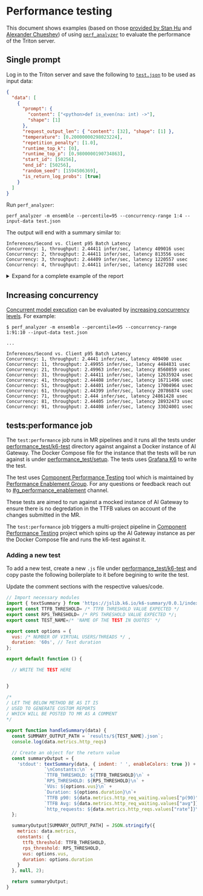 # Performance testing

This document shows examples (based on those [provided by Stan Hu](https://gitlab.com/gitlab-org/modelops/applied-ml/code-suggestions/ai-assist/-/issues/77#note_1402837192)
and [Alexander Chueshev](https://gitlab.com/gitlab-org/modelops/applied-ml/code-suggestions/ai-assist/-/merge_requests/126))
of using [`perf_analyzer`](https://github.com/triton-inference-server/client/blob/main/src/c%2B%2B/perf_analyzer/README.md) to evaluate the performance of the Triton server.

## Single prompt

Log in to the Triton server and save the following to [`test.json`](assets/test.json) to be used as input data:

```json
{
  "data": [
    {
      "prompt": {
        "content": ["<python>def is_even(na: int) ->"],
        "shape": [1]
      },
      "request_output_len": { "content": [32], "shape": [1] },
      "temperature": [0.20000000298023224],
      "repetition_penalty": [1.0],
      "runtime_top_k": [0],
      "runtime_top_p": [0.9800000190734863],
      "start_id": [50256],
      "end_id": [50256],
      "random_seed": [1594506369],
      "is_return_log_probs": [true]
    }
  ]
}
```

Run `perf_analyzer`:

```shell
perf_analyzer -m ensemble --percentile=95 --concurrency-range 1:4 --input-data test.json
```

The output will end with a summary similar to:

```plaintext
Inferences/Second vs. Client p95 Batch Latency
Concurrency: 1, throughput: 2.44411 infer/sec, latency 409016 usec
Concurrency: 2, throughput: 2.44411 infer/sec, latency 813556 usec
Concurrency: 3, throughput: 2.44409 infer/sec, latency 1220557 usec
Concurrency: 4, throughput: 2.44411 infer/sec, latency 1627208 usec
```

<details>
<summary>Expand for a complete example of the report</summary>

```shell
$ perf_analyzer -m ensemble --percentile=95 --concurrency-range 1:4 --input-data test

 Successfully read data for 1 stream/streams with 1 step/steps.
*** Measurement Settings ***
  Batch size: 1
  Using "time_windows" mode for stabilization
  Measurement window: 5000 msec
  Latency limit: 0 msec
  Concurrency limit: 4 concurrent requests
  Using synchronous calls for inference
  Stabilizing using p95 latency

Request concurrency: 1
  Client:
    Request count: 44
    Throughput: 2.44411 infer/sec
    p50 latency: 408536 usec
    p90 latency: 408932 usec
    p95 latency: 409016 usec
    p99 latency: 414229 usec
    Avg HTTP time: 408686 usec (send/recv 75 usec + response wait 408611 usec)
  Server:
    Inference count: 44
    Execution count: 44
    Successful request count: 44
    Avg request latency: 408328 usec (overhead 95 usec + queue 171 usec + compute 408062 usec)

  Composing models:
  fastertransformer, version:
      Inference count: 44
      Execution count: 44
      Successful request count: 44
      Avg request latency: 406661 usec (overhead 78 usec + queue 66 usec + compute input 114 usec + compute infer 406144 usec + compute output 258 usec)

  postprocessing, version:
      Inference count: 44
      Execution count: 44
      Successful request count: 44
      Avg request latency: 803 usec (overhead 11 usec + queue 60 usec + compute input 71 usec + compute infer 478 usec + compute output 182 usec)

  preprocessing, version:
      Inference count: 45
      Execution count: 45
      Successful request count: 45
      Avg request latency: 869 usec (overhead 11 usec + queue 45 usec + compute input 21 usec + compute infer 720 usec + compute output 71 usec)

Request concurrency: 2
  Client:
    Request count: 44
    Throughput: 2.44411 infer/sec
    p50 latency: 813212 usec
    p90 latency: 813506 usec
    p95 latency: 813556 usec
    p99 latency: 813760 usec
    Avg HTTP time: 24395907 usec (send/recv 2219 usec + response wait 24393688 usec)
  Server:
    Inference count: 44
    Execution count: 44
    Successful request count: 44
    Avg request latency: 803268 usec (overhead 103 usec + queue 394618 usec + compute 408547 usec)

  Composing models:
  fastertransformer, version:
      Inference count: 44
      Execution count: 44
      Successful request count: 44
      Avg request latency: 801086 usec (overhead 78 usec + queue 394515 usec + compute input 139 usec + compute infer 406114 usec + compute output 239 usec)

  postprocessing, version:
      Inference count: 44
      Execution count: 44
      Successful request count: 44
      Avg request latency: 1311 usec (overhead 14 usec + queue 61 usec + compute input 71 usec + compute infer 519 usec + compute output 646 usec)

  preprocessing, version:
      Inference count: 45
      Execution count: 45
      Successful request count: 45
      Avg request latency: 869 usec (overhead 9 usec + queue 42 usec + compute input 21 usec + compute infer 726 usec + compute output 70 usec)

Request concurrency: 3
  Client:
    Request count: 44
    Throughput: 2.44409 infer/sec
    p50 latency: 1219880 usec
    p90 latency: 1220283 usec
    p95 latency: 1220557 usec
    p99 latency: 1220691 usec
    Avg HTTP time: 0 usec (send/recv 0 usec + response wait 0 usec)
  Server:
    Inference count: 44
    Execution count: 44
    Successful request count: 44
    Avg request latency: 1198039 usec (overhead 105 usec + queue 789386 usec + compute 408548 usec)

  Composing models:
  fastertransformer, version:
      Inference count: 44
      Execution count: 44
      Successful request count: 44
      Avg request latency: 1195852 usec (overhead 76 usec + queue 789289 usec + compute input 132 usec + compute infer 406113 usec + compute output 241 usec)

  postprocessing, version:
      Inference count: 44
      Execution count: 44
      Successful request count: 44
      Avg request latency: 1303 usec (overhead 15 usec + queue 56 usec + compute input 74 usec + compute infer 519 usec + compute output 638 usec)

  preprocessing, version:
      Inference count: 45
      Execution count: 45
      Successful request count: 45
      Avg request latency: 878 usec (overhead 8 usec + queue 41 usec + compute input 21 usec + compute infer 736 usec + compute output 71 usec)

Request concurrency: 4
  Client:
    Request count: 44
    Throughput: 2.44411 infer/sec
    p50 latency: 1626522 usec
    p90 latency: 1627196 usec
    p95 latency: 1627208 usec
    p99 latency: 1627557 usec
    Avg HTTP time: 0 usec (send/recv 0 usec + response wait 0 usec)
  Server:
    Inference count: 44
    Execution count: 44
    Successful request count: 44
    Avg request latency: 1593023 usec (overhead 103 usec + queue 1184297 usec + compute 408623 usec)

  Composing models:
  fastertransformer, version:
      Inference count: 44
      Execution count: 44
      Successful request count: 44
      Avg request latency: 1590807 usec (overhead 77 usec + queue 1184199 usec + compute input 148 usec + compute infer 406134 usec + compute output 248 usec)

  postprocessing, version:
      Inference count: 44
      Execution count: 44
      Successful request count: 44
      Avg request latency: 1333 usec (overhead 16 usec + queue 54 usec + compute input 74 usec + compute infer 516 usec + compute output 672 usec)

  preprocessing, version:
      Inference count: 45
      Execution count: 45
      Successful request count: 45
      Avg request latency: 882 usec (overhead 9 usec + queue 44 usec + compute input 22 usec + compute infer 734 usec + compute output 72 usec)

Inferences/Second vs. Client p95 Batch Latency
Concurrency: 1, throughput: 2.44411 infer/sec, latency 409016 usec
Concurrency: 2, throughput: 2.44411 infer/sec, latency 813556 usec
Concurrency: 3, throughput: 2.44409 infer/sec, latency 1220557 usec
Concurrency: 4, throughput: 2.44411 infer/sec, latency 1627208 usec
```

</details>

## Increasing concurrency

[Concurrent model execution](https://github.com/triton-inference-server/tutorials/tree/main/Conceptual_Guide/Part_2-improving_resource_utilization#concurrent-model-execution)
can be evaluated by [increasing concurrency levels](https://github.com/triton-inference-server/client/blob/main/src/c%2B%2B/perf_analyzer/docs/cli.md#--concurrency-rangestartendstep). For example:

```shell
$ perf_analyzer -m ensemble --percentile=95 --concurrency-range 1:91:10 --input-data test.json

...

Inferences/Second vs. Client p95 Batch Latency
Concurrency: 1, throughput: 2.4441 infer/sec, latency 409490 usec
Concurrency: 11, throughput: 2.49955 infer/sec, latency 4484831 usec
Concurrency: 21, throughput: 2.49963 infer/sec, latency 8560859 usec
Concurrency: 31, throughput: 2.44411 infer/sec, latency 12635924 usec
Concurrency: 41, throughput: 2.44408 infer/sec, latency 16711496 usec
Concurrency: 51, throughput: 2.44401 infer/sec, latency 17004964 usec
Concurrency: 61, throughput: 2.44399 infer/sec, latency 20786874 usec
Concurrency: 71, throughput: 2.444 infer/sec, latency 24861428 usec
Concurrency: 81, throughput: 2.44405 infer/sec, latency 28932473 usec
Concurrency: 91, throughput: 2.44408 infer/sec, latency 33024001 usec
```

## tests:performance job

The `test:performance` job runs in MR pipelines and it runs all the tests under [performance_test/k6-test](../performance_tests/k6-test/) directory against angainst a Docker instance of AI Gateway. The Docker Compose file for the instance that the tests will be run against is under [performance_test/setup](../performance_tests/setup/docker-compose.yml). The tests uses [Grafana K6](https://grafana.com/docs/k6/latest/) to write the test.

The test uses [Component Performance Testing](https://gitlab.com/gitlab-org/quality/component-performance-testing-aigw-poc) tool which is maintained by [Performance Enablement Group](https://handbook.gitlab.com/handbook/engineering/infrastructure-platforms/developer-experience/performance-enablement/). For any questions or feedback reach out to [#g_performance_enablement](https://gitlab.enterprise.slack.com/archives/C081476PPAM) channel.

These tests are aimed to run against a mocked instance of AI Gateway to ensure there is no degredation in the TTFB values on account of the changes submitted in the MR.

The `test:performance` job triggers a multi-project pipeline in [Component Performance Testing](https://gitlab.com/gitlab-org/quality/component-performance-testing-aigw-poc) project which spins up the AI Gateway instance as per the Docker Compose file and runs the k6-test against it.

### Adding a new test

To add a new test, create a new `.js` file under [performance_test/k6-test](../performance_tests/k6-test/) and copy paste the following boilerplate to it before begining to write the test.

Update the comment sections with the respective values/code.

```javascript
// Import necessary modules
import { textSummary } from 'https://jslib.k6.io/k6-summary/0.0.1/index.js';
export const TTFB_THRESHOLD= /* TTFB THRESHOLD VALUE EXPECTED */
export const RPS_THRESHOLD= /* RPS THRESHOLD VALUE EXPECTED */;
export const TEST_NAME=/* 'NAME OF THE TEST IN QUOTES' */

export const options = {
  vus: /* NUMBER OF VIRTUAL USERS/THREADS */ ,
  duration: '60s', // Test duration
};

export default function () {

  // WRITE THE TEST HERE


}

/* 
/ LET THE BELOW METHOD BE AS IT IS
/ USED TO GENERATE CUSTOM REPORTS 
/ WHICH WILL BE POSTED TO MR AS A COMMENT
*/

export function handleSummary(data) {
  const SUMMARY_OUTPUT_PATH = `results/${TEST_NAME}.json`;
  console.log(data.metrics.http_reqs)

  // Create an object for the return value
  const summaryOutput = {
    'stdout': textSummary(data, { indent: ' ', enableColors: true }) +
              `\nConstants:\n` +
              `TTFB_THRESHOLD: ${TTFB_THRESHOLD}\n` +
              `RPS_THRESHOLD: ${RPS_THRESHOLD}\n` +
              `VUs: ${options.vus}\n` +
              `Duration: ${options.duration}\n`+
              `TTFB p90: ${data.metrics.http_req_waiting.values["p(90)"]}ms\n`+
              `TTFB Avg: ${data.metrics.http_req_waiting.values["avg"]}ms\n`+
              `http_requests: ${data.metrics.http_reqs.values["rate"]}\n,`
  };

  summaryOutput[SUMMARY_OUTPUT_PATH] = JSON.stringify({
    metrics: data.metrics,
    constants: {
      ttfb_threshold: TTFB_THRESHOLD,
      rps_threshold: RPS_THRESHOLD,
      vus: options.vus,
      duration: options.duration
    }
  }, null, 2);

  return summaryOutput;
}
```
